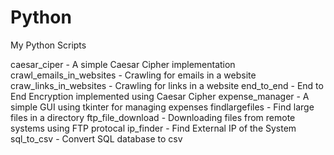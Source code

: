 # Python
My Python Scripts

  caesar_ciper - A simple Caesar Cipher implementation
  crawl_emails_in_websites - Crawling for emails in a website
  craw_links_in_websites - Crawling for links in a website
  end_to_end - End to End Encryption implemented using Caesar Cipher
  expense_manager - A simple GUI using tkinter for managing expenses
  findlargefiles - Find large files in a directory
  ftp_file_download - Downloading files from remote systems using FTP protocal
  ip_finder - Find External IP of the System
  sql_to_csv - Convert SQL database to csv
